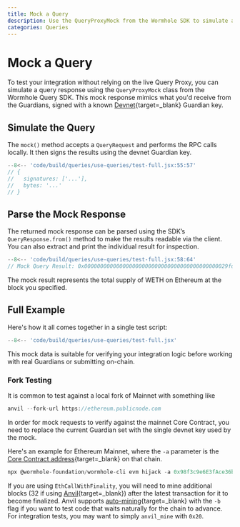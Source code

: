 ```yaml
---
title: Mock a Query
description: Use the QueryProxyMock from the Wormhole SDK to simulate a Wormhole query response to test your app without calling the live Query Proxy.
categories: Queries
---
```


# Mock a Query

To test your integration without relying on the live Query Proxy, you can simulate a query response using the `QueryProxyMock` class from the Wormhole Query SDK. This mock response mimics what you'd receive from the Guardians, signed with a known [Devnet](https://github.com/wormhole-foundation/wormhole/blob/main/DEVELOP.md){target=\_blank} Guardian key.

## Simulate the Query

The `mock()` method accepts a `QueryRequest` and performs the RPC calls locally. It then signs the results using the devnet Guardian key.

```jsx
--8<-- 'code/build/queries/use-queries/test-full.jsx:55:57'
// {
//   signatures: ['...'],
//   bytes: '...'
// }
```

## Parse the Mock Response

The returned mock response can be parsed using the SDK’s `QueryResponse.from()` method to make the results readable via the client. You can also extract and print the individual result for inspection.

```jsx
--8<-- 'code/build/queries/use-queries/test-full.jsx:58:64'
// Mock Query Result: 0x000000000000000000000000000000000000000000029fd09d4d81addb3ccfee (3172556167631284394053614)
```

The mock result represents the total supply of WETH on Ethereum at the block you specified.

## Full Example

Here's how it all comes together in a single test script:

```jsx
--8<-- 'code/build/queries/use-queries/test-full.jsx'
```

This mock data is suitable for verifying your integration logic before working with real Guardians or submitting on-chain.

### Fork Testing

It is common to test against a local fork of Mainnet with something like

```jsx
anvil --fork-url https://ethereum.publicnode.com
```

In order for mock requests to verify against the mainnet Core Contract, you need to replace the current Guardian set with the single devnet key used by the mock.

Here's an example for Ethereum Mainnet, where the `-a` parameter is the [Core Contract address](/docs/build/reference/contract-addresses/#core-contracts){target=\_blank} on that chain.

```jsx
npx @wormhole-foundation/wormhole-cli evm hijack -a 0x98f3c9e6E3fAce36bAAd05FE09d375Ef1464288B -g 0xbeFA429d57cD18b7F8A4d91A2da9AB4AF05d0FBe
```

If you are using `EthCallWithFinality`, you will need to mine additional blocks (32 if using [Anvil](https://book.getfoundry.sh/anvil/){target=\_blank}) after the latest transaction for it to become finalized. Anvil supports [auto-mining](https://book.getfoundry.sh/reference/anvil/#mining-modes){target=\_blank} with the `-b` flag if you want to test code that waits naturally for the chain to advance. For integration tests, you may want to simply `anvil_mine` with `0x20`.


